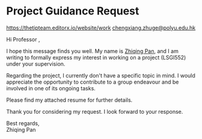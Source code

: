 # Project Guidance Request
https://thetipteam.editorx.io/website/work
chengxiang.zhuge@polyu.edu.hk

Hi Professor ,

I hope this message finds you well. My name is [Zhiqing Pan](https://pzq123456.github.io/), and I am writing to formally express my interest in working on a project (LSGI552) under your supervision. 

Regarding the project, I currently don't have a specific topic in mind. I would appreciate the opportunity to contribute to a group endeavour and be involved in one of its ongoing tasks.

Please find my attached resume for further details. 

Thank you for considering my request. I look forward to your response.

Best regards,  
Zhiqing Pan  